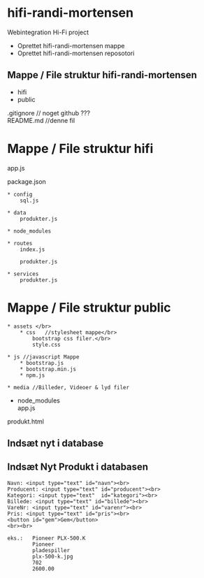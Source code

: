 # hifi-randi-mortensen
Webintegration Hi-Fi project

* Oprettet hifi-randi-mortensen mappe
* Oprettet hifi-randi-mortensen reposotori
## Mappe / File struktur hifi-randi-mortensen
* hifi
* public

.gitignore  // noget github ??? </br>
 README.md  //denne fil

 # Mappe / File struktur hifi
app.js
<!-- 
const restify = require('restify');
const corsmiddleware = require('restify-cors-middleware');
const server = restify.createServer({
    'name': 'hifi',
    'version': '1.0.0'
});

server.use(restify.plugins.bodyParser());
const cors = corsmiddleware({ origins: ['*'] });
server.pre(cors.preflight);
server.use(cors.actual);

require('./routes/index')(server);

server.listen(1337, function () {
    console.log('%s listening at %s', server.name, server.url);
});
-->
package.json
<!-- 
{
  "name": "hifi-randi-mortensen",
  "version": "1.0.0",
  "description": "",
  "main": "index.js",
  "scripts": {
    "start": "nodemon app.js",
    "test": "echo \"Error: no test specified\" && exit 1"
  },
  "author": "",
  "license": "ISC",
  "dependencies": {
    "browser-sync": "^2.18.13",
    "mysql2": "^1.4.2",
    "restify": "^6.0.1",
    "restify-cors-middleware": "^1.0.1"
  }
}
-->
    * config
        sql.js
<!-- 
const mysql = require('mysql2');

module.exports = {
    'connect': () => {
        return mysql.createConnection({
            'host': 'localhost',
            'user': 'root',
            'password': '',
            'database': 'hifi'
        });
    }
};
-->
    * data
        produkter.js
<!-- 
module.exports = [{
    "navn": "evolution 50cd",
    "producent": "creek",
    "kategori": "cd-afspiller",
    "billede": "creek_evo_cd.jpg",
    "varenr": 501,
    "pris": 569.00,
    "beskrivelse": {
        "tekst": "Rigtig god lyd til prisen...",
    }
},
{
    "navn": "parasound_d200",
    "producent": "parasound",
    "kategori": "dvd-afspiller",
    "billede": "parasound_d200.jpg",
    "varenr": 601,
    "pris": 1895.99,
    "beskrivelse": {
        "tekst": "Rigtig god lyd til prisen...",
    }
},
{
    "navn": "pro_ject_debut_3_bl",
    "producent": "pro_ject",
    "kategori": "pladespiller",
    "billede": "pro_ject_debut_3_bl.jpg",
    "varenr": 701,
    "pris": 2595.00,
    "beskrivelse": {
        "tekst": "Rigtig god lyd til prisen...",
    }
},
{
    "navn": "harbeth_p3es2",
    "producent": "harbeth",
    "kategori": "højtaler",
    "billede": "harbeth_p3es2.jpg",
    "varenr": 801,
    "pris": 1385.95,
    "beskrivelse": {
        "tekst": "Rigtig god lyd til prisen...",
    }
}
];
-->
    * node_modules
<!-- -->
    * routes
        index.js
<!-- 
module.exports = (server) => {
    require('./produkter')(server);
    //require('./kontakt')(server);
}
-->
        produkter.js
<!-- 
const db = require('../config/sql').connect();

module.exports = function (app) {
    app.get('/produkter', function (req, res) {
        db.query('select * from produkter', function (err, data) {
            res.send(data);
        })
    })
}
-->
    * services
        produkter.js
<!-- 
const produkter = require('../data/produkter');
/**
 * @module produkter
 */
module.exports = {
    /**
     * getAll
     * Retunerer et json object med alle produkter fra kartoteket
     * @returns {Object}
     */
    'getAll': () => produkter,

    /**
     * getOne
     * Retunerer et json object med et enkelt produkt fra kartoteket
     * @param {string} varenr - varenummeret på et produkt
     * @returns {Object}
     */
    'getOne': (varenr) => {
        let currentKategori = null;
        produkter.forEach((kategori) => {
            if (kategori.varenr == varenr) {
                currentKategori = JSON.stringify(kategori);
            }
        });

        if (currentKategori !== null) {
            return currentKategori;
        } else {
            return {
                "code": "ResourceNotFound",
                "message": "${varenr} does not exist"
            };
        }
    }
};

// server.post('/produkter', (req, res) => {
//     res.send(200, req.body);
// });
// };
// }
// };
-->

 # Mappe / File struktur public
    * assets </br>
        * css   //stylesheet mappe</br> 
            bootstrap css filer.</br>
            style.css 
<!-- 
body {
    margin:0;
    padding:0;
}
.navbar-left {
    float: right!important;
}
footer {
    text-align: center;
    height: 50px;
    width: 100%;    
} 
-->
    * js //javascript Mappe
        * bootstrap.js
        * bootstrap.min.js
        * npm.js
<!--
    
-->

    * media //Billeder, Videoer & lyd filer     
<!-- 
Alle billeder til projectet ligger her
-->
* node_modules </br>
app.js </br>
<!-- 
const browserSync = require('browser-sync').create();
browserSync.watch('./public/**/*').on('change', browserSync.reload);
browserSync.init({
    'server': './public'
});
-->
produkt.html
<!-- 
<!DOCTYPE html>
<html lang="en">

<head>
    <meta charset="UTF-8">
    <meta name="viewport" content="width=device-width, initial-scale=1.0">
    <meta http-equiv="X-UA-Compatible" content="ie=edge">
    <title>Produkt</title>
</head>

<body>
    <nav>
        <ul>
            <li><a href="/">Forside</a></li>
            <li><a href="/produkt.html">Produkt</a></li>
            <li><a href="/kontakt.html">Kontakt</a></li>
        </ul>
    </nav>
    <h1>Produkt</h1>
    <div id="content"></div>
    <script>
        fetch('http://localhost:1337/produkter')
            .then((response) => {
                // grib svarets indhold (body) og send det som et json objekt til næste .then()
                return response.json();
            })
            .then((data) => {
                // nu er json objektet lagt ind i data variablen, udskriv data
                console.log(data);
                document.getElementById('content').innerHTML = data[0].navn + " " + data[0].pris;
            })
    </script>
</body>

</html>
-->

## Indsæt nyt i database
<h2>Indsæt Nyt Produkt i databasen</h2>

    Navn: <input type="text" id="navn"><br> 
    Producent: <input type="text" id="producent"><br> 
    Kategori: <input type="text"  id="kategori"><br> 
    Billede: <input type="text" id="billede"><br> 
    VareNr: <input type="text" id="varenr"><br> 
    Pris: <input type="text" id="pris"><br>
    <button id="gem">Gem</button>
    <br><br> 

    eks.:   Pioneer PLX-500.K
            Pioneer
            pladespiller
            plx-500-k.jpg
            702
            2600.00
            